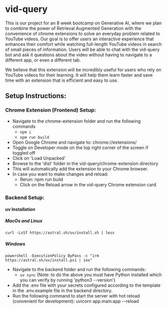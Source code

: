 # vid-query
This is our project for an 8 week bootcamp on Generative AI, where we plan to combine the power of Retrieval Augmented Generation with the convenience of chrome extensions to solve an everyday problem related to YouTube videos. Our goal is to offer users an interactive experience that enhances their comfort while watching full-length YouTube videos in search of small pieces of information. Users will be able to chat with the vid-query bot and ask it questions about the video without having to navigate to a different app, or even a different tab. 

We believe that this extension will be incredibly useful for users who rely on YouTube videos for their learning. It will help them learn faster and save time with an extension that is efficient and easy to use.

## Setup Instructions:

### Chrome Extension (Frontend) Setup:
- Navigate to the chrome-extension folder and run the following commands
    - `npm i`
    - `npm run build`
- Open Google Chrome and navigate to:
    chrome://extensions/
- Toggle on Developer mode on the top right corner of the screen if toggled off 
- Click on 'Load Unpacked'
- Browse to the 'dist' folder in the vid-query/chrome-extension directory
- This will automatically add the extension to your Chrome browser.
- In case you want to make changes and reload:
    - Rerun: npm run build
    - Click on the Reload arrow in the vid-query Chrome extension card

### Backend Setup:
#### uv Installation
##### MacOs and Linux
`curl -LsSf https://astral.sh/uv/install.sh | less`
##### Windows
`powershell -ExecutionPolicy ByPass -c "irm https://astral.sh/uv/install.ps1 | iex"`
- Navigate to the backend folder and run the following commands:
    - `uv sync`
(Note: to do the above you must have Python installed which you can verify by running 'python3 --version')
- Add the .env file with your secrets configured according to the template in the .env.example file in the backend directory.
- Run the following command to start the server with hot reload (convenient for development):
    uvicorn app.main:app --reload
